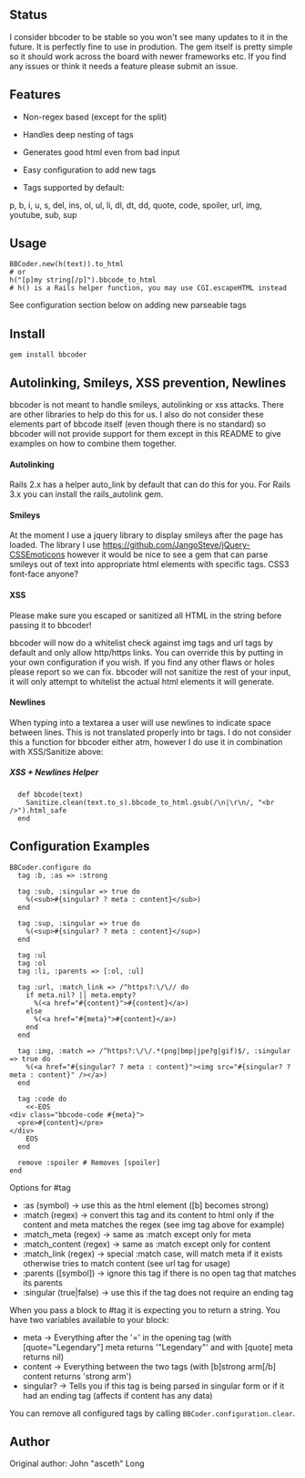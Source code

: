 Status
--------
I consider bbcoder to be stable so you won't see many updates to it in the future.  It is perfectly fine to use in prodution.  The gem itself is pretty simple so it should work across
the board with newer frameworks etc.  If you find any issues or think it needs a feature please submit an issue.


Features
--------

* Non-regex based (except for the split)
* Handles deep nesting of tags
* Generates good html even from bad input
* Easy configuration to add new tags

* Tags supported by default:

p, b, i, u, s, del, ins, ol, ul, li, dl, dt, dd, quote, code, spoiler, url, img, youtube, sub, sup

Usage
--------

    BBCoder.new(h(text)).to_html
    # or
    h("[p]my string[/p]").bbcode_to_html
    # h() is a Rails helper function, you may use CGI.escapeHTML instead

See configuration section below on adding new parseable tags


Install
-------

    gem install bbcoder


Autolinking, Smileys, XSS prevention, Newlines
--------------------------------------

bbcoder is not meant to handle smileys, autolinking or xss attacks.  There are other libraries to help do this for us.  I also do not consider these elements part of bbcode itself (even though there is no standard) so bbcoder will not provide support for them except in this README to give examples on how to combine them together.


#### Autolinking
Rails 2.x has a helper auto_link by default that can do this for you.  For Rails 3.x you can install the rails_autolink gem.


#### Smileys
At the moment I use a jquery library to display smileys after the page has loaded.  The library I use https://github.com/JangoSteve/jQuery-CSSEmoticons however it would be nice to see a gem that can parse smileys out of text into appropriate html elements with specific tags.  CSS3 font-face anyone?


#### XSS
Please make sure you escaped or sanitized all HTML in the string before passing it to bbcoder!

bbcoder will now do a whitelist check against img tags and url tags by default and only allow http/https links.  You can override this by putting in your own configuration if you wish.  If you find any other flaws or holes please report so we can fix.  bbcoder will not sanitize the rest of your input, it will only attempt to whitelist the actual html elements it will generate.


#### Newlines
When typing into a textarea a user will use newlines to indicate space between lines.  This is not translated properly into br tags.  I do not consider this a function for bbcoder either atm, however I do use it in combination with XSS/Sanitize above:


##### XSS + Newlines Helper
      def bbcode(text)
        Sanitize.clean(text.to_s).bbcode_to_html.gsub(/\n|\r\n/, "<br />").html_safe
      end


Configuration Examples
-----------------------

    BBCoder.configure do
      tag :b, :as => :strong

      tag :sub, :singular => true do
        %(<sub>#{singular? ? meta : content}</sub>)
      end

      tag :sup, :singular => true do
        %(<sup>#{singular? ? meta : content}</sup>)
      end

      tag :ul
      tag :ol
      tag :li, :parents => [:ol, :ul]

      tag :url, :match_link => /^https?:\/\// do
        if meta.nil? || meta.empty?
          %(<a href="#{content}">#{content}</a>)
        else
          %(<a href="#{meta}">#{content}</a>)
        end
      end

      tag :img, :match => /^https?:\/\/.*(png|bmp|jpe?g|gif)$/, :singular => true do
        %(<a href="#{singular? ? meta : content}"><img src="#{singular? ? meta : content}" /></a>)
      end

      tag :code do
        <<-EOS
    <div class="bbcode-code #{meta}">
      <pre>#{content}</pre>
    </div>
        EOS
      end

      remove :spoiler # Removes [spoiler]
    end


Options for #tag

* :as (symbol) -> use this as the html element ([b] becomes strong)
* :match (regex) -> convert this tag and its content to html only if the content and meta matches the regex (see img tag above for example)
* :match_meta (regex) -> same as :match except only for meta
* :match_content (regex) -> same as :match except only for content
* :match_link (regex) -> special :match case, will match meta if it exists otherwise tries to match content (see url tag for usage)
* :parents ([symbol]) -> ignore this tag if there is no open tag that matches its parents
* :singular (true|false) -> use this if the tag does not require an ending tag


When you pass a block to #tag it is expecting you to return a string.  You have two variables available to your block:

* meta -> Everything after the '=' in the opening tag (with [quote="Legendary"] meta returns '"Legendary"' and with [quote] meta returns nil)
* content -> Everything between the two tags (with [b]strong arm[/b] content returns 'strong arm')
* singular? -> Tells you if this tag is being parsed in singular form or if it had an ending tag (affects if content has any data)

You can remove all configured tags by calling `BBCoder.configuration.clear`.

Author
------

Original author: John "asceth" Long


